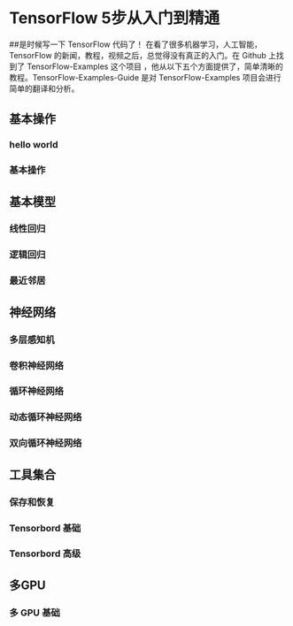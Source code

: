 # TensorFlow 5步从入门到精通
##是时候写一下 TensorFlow 代码了！
在看了很多机器学习，人工智能，TensorFlow 的新闻，教程，视频之后，总觉得没有真正的入门。在 Github 上找到了 TensorFlow-Examples 这个项目
，他从以下五个方面提供了，简单清晰的教程。TensorFlow-Examples-Guide 是对 TensorFlow-Examples 项目会进行简单的翻译和分析。

##  基本操作
### hello world
### 基本操作

## 基本模型

### 线性回归
### 逻辑回归
### 最近邻居

##  神经网络

### 多层感知机
### 卷积神经网络
### 循环神经网络
### 动态循环神经网络
### 双向循环神经网络

##  工具集合
### 保存和恢复
### Tensorbord 基础
### Tensorbord 高级

##  多GPU
### 多 GPU 基础
